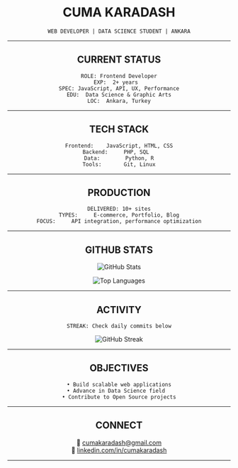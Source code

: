 <div align="center">

# CUMA KARADASH

```
WEB DEVELOPER | DATA SCIENCE STUDENT | ANKARA
```

---

## CURRENT STATUS

```
ROLE: Frontend Developer
EXP:  2+ years  
SPEC: JavaScript, API, UX, Performance
EDU:  Data Science & Graphic Arts
LOC:  Ankara, Turkey
```

---

## TECH STACK

```
Frontend:    JavaScript, HTML, CSS
Backend:     PHP, SQL  
Data:        Python, R
Tools:       Git, Linux
```

---

## PRODUCTION

```
DELIVERED: 10+ sites
TYPES:     E-commerce, Portfolio, Blog
FOCUS:     API integration, performance optimization
```

---

## GITHUB STATS

<p align="center">
<img src="https://github-readme-stats.vercel.app/api?username=cumakaradash&show_icons=true&theme=dark&hide_border=true&bg_color=0d1117&title_color=ffffff&text_color=c9d1d9&icon_color=ffffff" alt="GitHub Stats" />
</p>

<p align="center">
<img src="https://github-readme-stats.vercel.app/api/top-langs/?username=cumakaradash&layout=compact&theme=dark&hide_border=true&bg_color=0d1117&title_color=ffffff&text_color=c9d1d9" alt="Top Languages" />
</p>

---

## ACTIVITY

```
STREAK: Check daily commits below
```

<p align="center">
<img src="https://github-readme-streak-stats.herokuapp.com/?user=cumakaradash&theme=dark&hide_border=true&background=0d1117&stroke=ffffff&ring=ffffff&fire=ffffff&currStreakLabel=ffffff&sideLabels=ffffff&currStreakNum=ffffff&sideNums=ffffff&dates=c9d1d9" alt="GitHub Streak" />
</p>

---

## OBJECTIVES

```
• Build scalable web applications
• Advance in Data Science field  
• Contribute to Open Source projects
```

---

## CONNECT

📧 [cumakaradash@gmail.com](mailto:cumakaradash@gmail.com)  
💼 [linkedin.com/in/cumakaradash](https://linkedin.com/in/cumakaradash)

---

</div>
